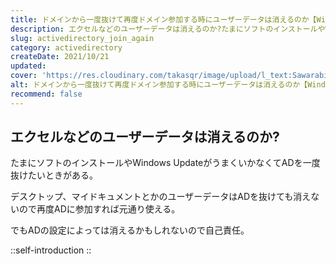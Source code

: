 ```yaml
---
title: ドメインから一度抜けて再度ドメイン参加する時にユーザーデータは消えるのか【Windows 10】
description: エクセルなどのユーザーデータは消えるのか?たまにソフトのインストールやWindows UpdateがうまくいかなくてADを一度抜けたいときがある。デスクトップ、マイドキュメントとかのユーザーデータはADを抜けても消えないので再度ADに参加すれば元通り使える。でもADの設定によっては消えるかもしれないので自己責任。
slug: activedirectory_join_again
category: activedirectory
createDate: 2021/10/21
updated: 
cover: 'https://res.cloudinary.com/takasqr/image/upload/l_text:Sawarabi%20Gothic_60_bold:ドメインから一度抜けて再度ドメイン参加する時にユーザーデータは消えるのか【Windows 10】,co_rgb:fff,w_620,c_fit/v1712091289/ogp_image_zorhlz.png'
alt: ドメインから一度抜けて再度ドメイン参加する時にユーザーデータは消えるのか【Windows 10】
recommend: false
---
```

## エクセルなどのユーザーデータは消えるのか?



たまにソフトのインストールやWindows UpdateがうまくいかなくてADを一度抜けたいときがある。

デスクトップ、マイドキュメントとかのユーザーデータはADを抜けても消えないので再度ADに参加すれば元通り使える。

でもADの設定によっては消えるかもしれないので自己責任。


::self-introduction
::
